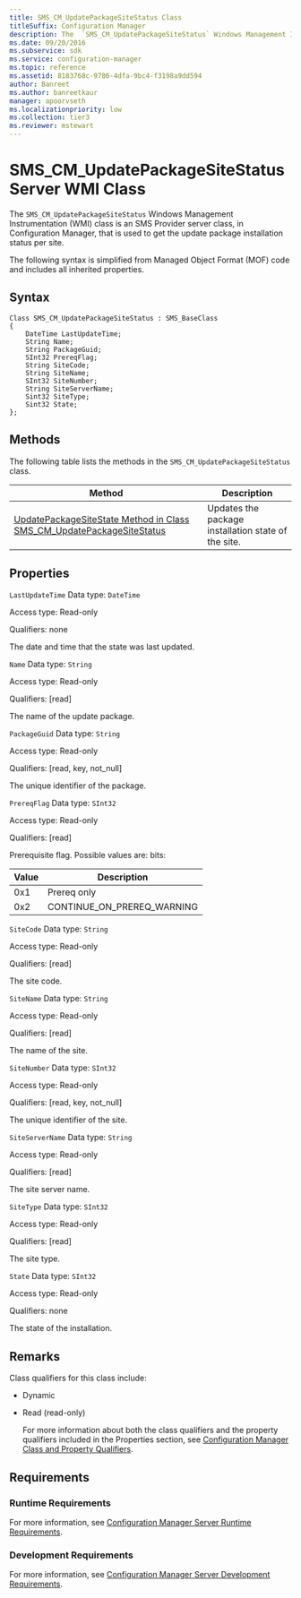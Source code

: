 ```yaml
---
title: SMS_CM_UpdatePackageSiteStatus Class
titleSuffix: Configuration Manager
description: The  `SMS_CM_UpdatePackageSiteStatus` Windows Management Instrumentation (WMI) class is an SMS Provider server class, in Configuration Manager, that is used to get the update package installation status per site.
ms.date: 09/20/2016
ms.subservice: sdk
ms.service: configuration-manager
ms.topic: reference
ms.assetid: 8183768c-9786-4dfa-9bc4-f3198a9dd594
author: Banreet
ms.author: banreetkaur
manager: apoorvseth
ms.localizationpriority: low
ms.collection: tier3
ms.reviewer: mstewart
---
```

# SMS_CM_UpdatePackageSiteStatus Server WMI Class
The  `SMS_CM_UpdatePackageSiteStatus` Windows Management Instrumentation (WMI) class is an SMS Provider server class, in Configuration Manager, that is used to get the update package installation status per site.

 The following syntax is simplified from Managed Object Format (MOF) code and includes all inherited properties.

## Syntax

```
Class SMS_CM_UpdatePackageSiteStatus : SMS_BaseClass
{
    DateTime LastUpdateTime;
    String Name;
    String PackageGuid;
    SInt32 PrereqFlag;
    String SiteCode;
    String SiteName;
    SInt32 SiteNumber;
    String SiteServerName;
    Sint32 SiteType;
    Sint32 State;
};

```

## Methods
 The following table lists the methods in the `SMS_CM_UpdatePackageSiteStatus` class.

|Method|Description|
|------------|-----------------|
|[UpdatePackageSiteState Method in Class SMS_CM_UpdatePackageSiteStatus](../../../develop/reference/sum/updatepackagesitestate-method-in-class-sms_cm_updatepackagesitestatus.md)|Updates the package installation state of the site.|

## Properties
 `LastUpdateTime`
 Data type: `DateTime`

 Access type: Read-only

 Qualifiers: none

 The date and time that the state was last updated.

 `Name`
 Data type: `String`

 Access type: Read-only

 Qualifiers: [read]

 The name of the update package.

 `PackageGuid`
 Data type: `String`

 Access type: Read-only

 Qualifiers: [read, key, not_null]

 The unique identifier of the package.

 `PrereqFlag`
 Data type: `SInt32`

 Access type: Read-only

 Qualifiers: [read]

 Prerequisite flag. Possible values are: bits:

| Value | Description |
| ----- | ----------- |
|0x1|Prereq only|
|0x2|CONTINUE_ON_PREREQ_WARNING|

 `SiteCode`
 Data type: `String`

 Access type: Read-only

 Qualifiers: [read]

 The site code.

 `SiteName`
 Data type: `String`

 Access type: Read-only

 Qualifiers: [read]

 The name of the site.

 `SiteNumber`
 Data type: `SInt32`

 Access type: Read-only

 Qualifiers: [read, key, not_null]

 The unique identifier of the site.

 `SiteServerName`
 Data type: `String`

 Access type: Read-only

 Qualifiers: [read]

 The site server name.

 `SiteType`
 Data type: `SInt32`

 Access type: Read-only

 Qualifiers: [read]

 The site type.

 `State`
 Data type: `SInt32`

 Access type: Read-only

 Qualifiers: none

 The state of the installation.

## Remarks
 Class qualifiers for this class include:

- Dynamic

- Read (read-only)

  For more information about both the class qualifiers and the property qualifiers included in the Properties section, see [Configuration Manager Class and Property Qualifiers](../../../develop/reference/misc/class-and-property-qualifiers.md).

## Requirements

### Runtime Requirements
 For more information, see [Configuration Manager Server Runtime Requirements](../../../develop/core/reqs/server-runtime-requirements.md).

### Development Requirements
 For more information, see [Configuration Manager Server Development Requirements](../../../develop/core/reqs/server-development-requirements.md).
